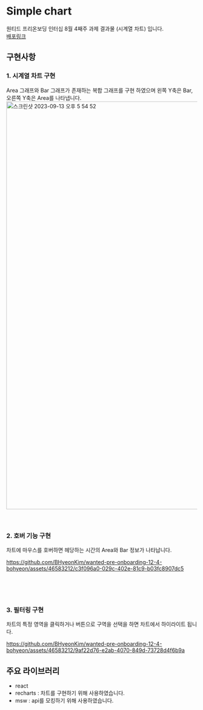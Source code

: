 # Simple chart
원티드 프리온보딩 인터십 8월 4째주 과제 결과물 (시계열 차트) 입니다. <br/>
[배포링크](https://main--jovial-gelato-27d146.netlify.app/)


## 구현사항
### 1. 시계열 차트 구현
Area 그래프와 Bar 그래프가 존재하는 복합 그래프를 구현 하였으며 왼쪽 Y축은 Bar, 오른쪽 Y축은 Area를 나타냅니다.
<img width="1078" alt="스크린샷 2023-09-13 오후 5 54 52" src="https://github.com/BHyeonKim/wanted-pre-onboarding-12-4-bohyeon/assets/46583212/e9130caf-4881-4d58-96cc-189d10f46780">
<br/>
<br/>
<br/>

### 2. 호버 기능 구현
차트에 마우스를 호버하면 헤당하는 시간의 Area와 Bar 정보가 나타납니다.

https://github.com/BHyeonKim/wanted-pre-onboarding-12-4-bohyeon/assets/46583212/c3f096a0-029c-402e-81c9-b03fc8907dc5

<br/>
<br/>
<br/>


### 3. 필터링 구현
차트의 특정 영역을 클릭하거나 버튼으로 구역을 선택을 하면 차트에서 하이라이트 됩니다.

https://github.com/BHyeonKim/wanted-pre-onboarding-12-4-bohyeon/assets/46583212/9af22d76-e2ab-4070-849d-73728d4f6b9a



## 주요 라이브러리
- react
- recharts : 차트를 구현하기 위해 사용하였습니다.
- msw : api를 모킹하기 위해 사용하였습니다.
